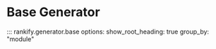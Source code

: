 # Base Generator

::: rankify.generator.base
options:
    show_root_heading: true
    group_by: "module"
